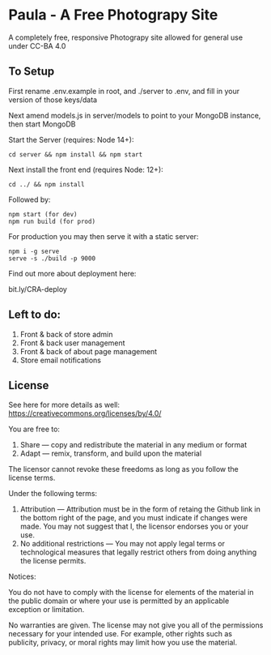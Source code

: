 # Paula - A Free Photograpy Site

A completely free, responsive Photograpy site allowed for general use under CC-BA 4.0




To Setup
--

First rename .env.example in root, and ./server to .env, and fill in your version of those keys/data

Next amend models.js in server/models to point to your MongoDB instance, then start MongoDB

Start the Server (requires: Node 14+): 

    cd server && npm install && npm start

Next install the front end (requires Node: 12+): 

    cd ../ && npm install 

Followed by: 

    npm start (for dev)
    npm run build (for prod)

For production you may then serve it with a static server:

    npm i -g serve
    serve -s ./build -p 9000

Find out more about deployment here:

  bit.ly/CRA-deploy


Left to do: 
-------------

1. Front & back of store admin
2. Front & back user management
3. Front & back of about page management
4. Store email notifications


License
-- 
See here for more details as well: https://creativecommons.org/licenses/by/4.0/

You are free to:

1. Share — copy and redistribute the material in any medium or format
2. Adapt — remix, transform, and build upon the material

The licensor cannot revoke these freedoms as long as you follow the license terms.

Under the following terms:

1. Attribution — Attribution must be in the form of retaing the Github link in the bottom right of the page, and you must indicate if changes were made. You may not suggest that I, the licensor endorses you or your use.
2. No additional restrictions — You may not apply legal terms or technological measures that legally restrict others from doing anything the license permits.

Notices:

You do not have to comply with the license for elements of the material in the public domain or where your use is permitted by an applicable exception or limitation.

No warranties are given. The license may not give you all of the permissions necessary for your intended use. For example, other rights such as publicity, privacy, or moral rights may limit how you use the material.
